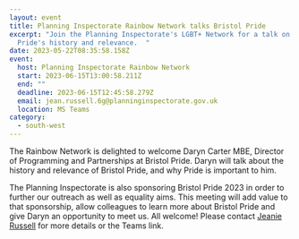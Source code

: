 ```yaml
---
layout: event
title: Planning Inspectorate Rainbow Network talks Bristol Pride
excerpt: "Join the Planning Inspectorate's LGBT+ Network for a talk on Bristol
  Pride's history and relevance.  "
date: 2023-05-22T08:35:58.158Z
event:
  host: Planning Inspectorate Rainbow Network
  start: 2023-06-15T13:00:58.211Z
  end: ""
  deadline: 2023-06-15T12:45:58.279Z
  email: jean.russell.6g@planninginspectorate.gov.uk
  location: MS Teams
category:
  - south-west
---
```

The Rainbow Network is delighted to welcome Daryn Carter MBE, Director of Programming and Partnerships at Bristol Pride. Daryn will talk about the history and relevance of Bristol Pride, and why Pride is important to him.

The Planning Inspectorate is also sponsoring Bristol Pride 2023 in order to further our outreach as well as equality aims. This meeting will add value to that sponsorship, allow colleagues to learn more about Bristol Pride and give Daryn an opportunity to meet us. All welcome! Please contact [Jeanie Russell](mailto:jean.russell.6g@planninginspectorate.gov.uk) for more details or the Teams link.